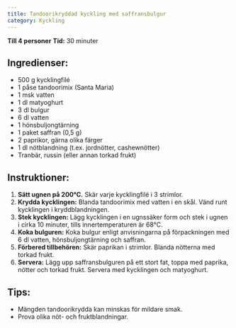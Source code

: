 ```yaml
---
title: Tandoorikryddad kyckling med saffransbulgur
category: Kyckling
---
```


**Till 4 personer**
**Tid:** 30 minuter

## Ingredienser:

- 500 g kycklingfilé
- 1 påse tandoorimix (Santa Maria)
- 1 msk vatten
- 1 dl matyoghurt
- 3 dl bulgur
- 6 dl vatten
- 1 hönsbuljongtärning
- 1 paket saffran (0,5 g)
- 2 paprikor, gärna olika färger
- 1 dl nötblandning (t.ex. jordnötter, cashewnötter)
- Tranbär, russin (eller annan torkad frukt)

## Instruktioner:

1. **Sätt ugnen på 200°C.** Skär varje kycklingfilé i 3 strimlor.
2. **Krydda kycklingen:** Blanda tandoorimix med vatten i en skål. Vänd runt kycklingen i kryddblandningen.
3. **Stek kycklingen:** Lägg kycklingen i en ugnssäker form och stek i ugnen i cirka 10 minuter, tills innertemperaturen är 68°C.
4. **Koka bulguren:** Koka bulgur enligt anvisningarna på förpackningen med 6 dl vatten, hönsbuljongtärning och saffran.
5. **Förbered tillbehören:** Skär paprikan i strimlor. Blanda nötterna med torkad frukt.
6. **Servera:** Lägg upp saffransbulguren på ett stort fat, toppa med paprika, nötter och torkad frukt. Servera med kycklingen och matyoghurt.

## Tips:

- Mängden tandoorikrydda kan minskas för mildare smak.
- Prova olika nöt- och fruktblandningar.
